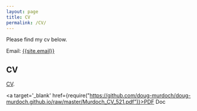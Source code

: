 ```yaml
---
layout: page
title: CV
permalink: /CV/
---
```

<p>
Please find my cv below.
</p>

Email: <a href="mailto:{{site.email}}?Subject=From Blog Site:">{{site.email}}</a>

## CV

[CV]("https://github.com/doug-murdoch/doug-murdoch.github.io/raw/master/Murdoch_CV_521.pdf").


<a target='_blank' href={require("https://github.com/doug-murdoch/doug-murdoch.github.io/raw/master/Murdoch_CV_521.pdf")}>PDF Doc</a>
